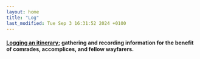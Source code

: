 ```yaml
---  
layout: home
title: "Log"
last_modified: Tue Sep 3 16:31:52 2024 +0100
---
```


#### <a href="{% link _posts/2023-04-20-binnacle.md %}">Logging an itinerary</a>; gathering and recording information for the benefit of comrades, accomplices, and fellow wayfarers.